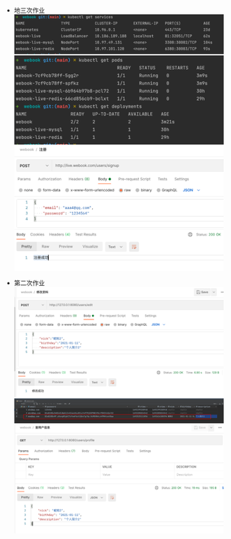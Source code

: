 - 地三次作业
![img.png](img.png)
![img_4.png](img_4.png)
![img_5.png](img_5.png)

- 第二次作业
![img_3.png](img_3.png)
![img_1.png](img_1.png)
![img_2.png](img_2.png)